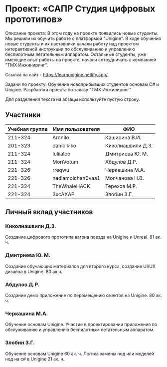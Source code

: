 # Проект: «САПР Студия цифровых прототипов»

Описание проекта: В этом году на проекте появились новые студенты. Мы решили их обучить работе с платформой "Unigine". В ходе обучения новые студенты и их наставники начали работу над проектом интерактивной инструкции по обслуживанию и управлению беспилотным летательным аппаратом. Остальные студенты, уже имеющие опыт работы на проекте, начали сотрудничать с компанией "ТМХ Инжиниринг".

Ссылка на сайт - https://learnunigine.netlify.app/.

Задачи по проекту: 
    Обучение новоприбывших студентов основам C# и Unigine.
    Разрбаотка проекта по заказу "ТМХ Инжиниринг"

Для разделения текста на абзацы используйте пустую строку.

## Участники

| Учебная группа | Имя пользователя | ФИО                      |
|----------------|------------------|--------------------------|
| 211-324        | Aronilo          | Каширина В.И.            |
| 201-323        | danielkiko       | Киколиашвили Д.З.        |
| 211-324        | Iuliialoo        | Дмитриева Ю. М.          |
| 211-324        | MoriVotum        | Абдулов Д.Р.             |
| 221-326        | rreqwu           | Черкашина М.А.           |
| 221-326        | nadiamolchan0vaa1| Молчанова Н.В.           |
| 221-324        | TheWhaleHACK     | Терехов М.Р.             |
| 221-324        | 3xcAXAP          | Злобин З.Г.              |

## Личный вклад участников

### Киколиашвили Д.З.

Создание цифрового прототипа вагона поезда на Unigine и Unreal. 81 ак. ч.

### Дмитриева Ю. М.

Создание обучающих материалов для второго курса, создание UI/UX дизайна в Unigine. 80 ак.ч.

### Абдулов Д.Р.

Создание демо приложение по перемещению оъектов на Unigine. 80 ак. ч.

### Черкашина М.А.

Обучение основам Unigine. Участие в проектировании приложения по обслуживанию и управлению беспилотным летательным аппаратом.

### Злобин З.Г.

Обучение основам Unigine 60 ак. ч. Логика замены нод или моделей нод на c# в Unigine 21 ак. ч.
